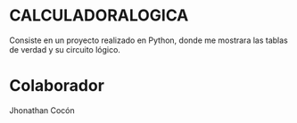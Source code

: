 # CALCULADORALOGICA
Consiste en un proyecto realizado en Python, donde me mostrara las tablas de verdad y su circuito lógico.

# Colaborador
Jhonathan Cocón
